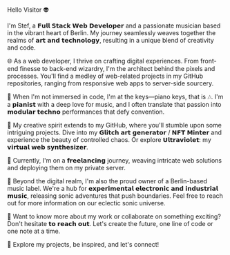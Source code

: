 
Hello Visitor 👽

I'm Stef, a 𝗙𝘂𝗹𝗹 𝗦𝘁𝗮𝗰𝗸 𝗪𝗲𝗯 𝗗𝗲𝘃𝗲𝗹𝗼𝗽𝗲𝗿 and a passionate musician based in the vibrant heart of Berlin. My journey seamlessly weaves together the realms of 𝗮𝗿𝘁 𝗮𝗻𝗱 𝘁𝗲𝗰𝗵𝗻𝗼𝗹𝗼𝗴𝘆, resulting in a unique blend of creativity and code.

🌐 As a web developer, I thrive on crafting digital experiences. From front-end finesse to back-end wizardry, I'm the architect behind the pixels and processes. You'll find a medley of web-related projects in my GitHub repositories, ranging from responsive web apps to server-side sourcery.

🎹 When I'm not immersed in code, I'm at the keys—piano keys, that is 🎶. I'm a 𝗽𝗶𝗮𝗻𝗶𝘀𝘁 with a deep love for music, and I often translate that passion into 𝗺𝗼𝗱𝘂𝗹𝗮𝗿 𝘁𝗲𝗰𝗵𝗻𝗼 performances that defy convention.

🎨 My creative spirit extends to my GitHub, where you'll stumble upon some intriguing projects. Dive into my 𝗚𝗹𝗶𝘁𝗰𝗵 𝗮𝗿𝘁 𝗴𝗲𝗻𝗲𝗿𝗮𝘁𝗼𝗿 / 𝗡𝗙𝗧 𝗠𝗶𝗻𝘁𝗲𝗿 and experience the beauty of controlled chaos. Or explore 𝗨𝗹𝘁𝗿𝗮𝘃𝗶𝗼𝗹𝗲𝘁: my 𝘃𝗶𝗿𝘁𝘂𝗮𝗹 𝘄𝗲𝗯 𝘀𝘆𝗻𝘁𝗵𝗲𝘀𝗶𝘇𝗲𝗿.

💼 Currently, I'm on a 𝗳𝗿𝗲𝗲𝗹𝗮𝗻𝗰𝗶𝗻𝗴 journey, weaving intricate web solutions and deploying them on my private server. 

🎵 Beyond the digital realm, I'm also the proud owner of a Berlin-based music label. We're a hub for 𝗲𝘅𝗽𝗲𝗿𝗶𝗺𝗲𝗻𝘁𝗮𝗹 𝗲𝗹𝗲𝗰𝘁𝗿𝗼𝗻𝗶𝗰 𝗮𝗻𝗱 𝗶𝗻𝗱𝘂𝘀𝘁𝗿𝗶𝗮𝗹 𝗺𝘂𝘀𝗶𝗰, releasing sonic adventures that push boundaries. Feel free to reach out for more information on our eclectic sonic universe.

📩 Want to know more about my work or collaborate on something exciting? Don't hesitate 𝘁𝗼 𝗿𝗲𝗮𝗰𝗵 𝗼𝘂𝘁. Let's create the future, one line of code or one note at a time.

🌟 Explore my projects, be inspired, and let's connect!

